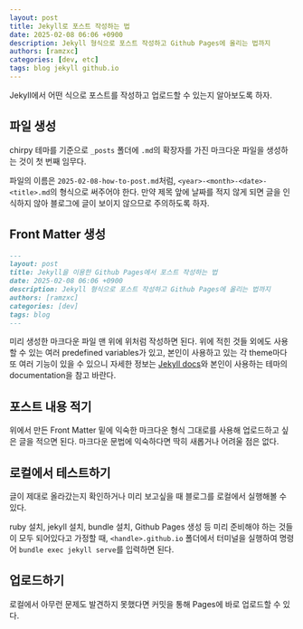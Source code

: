 ```yaml
---
layout: post
title: Jekyll로 포스트 작성하는 법
date: 2025-02-08 06:06 +0900
description: Jekyll 형식으로 포스트 작성하고 Github Pages에 올리는 법까지
authors: [ramzxc]
categories: [dev, etc]
tags: blog jekyll github.io
---
```


Jekyll에서 어떤 식으로 포스트를 작성하고 업로드할 수 있는지 알아보도록 하자.

## 파일 생성

chirpy 테마를 기준으로 `_posts` 폴더에 `.md`의 확장자를 가진 마크다운 파일을 생성하는 것이 첫 번째 임무다. 

파일의 이름은 `2025-02-08-how-to-post.md`처럼, `<year>-<month>-<date>-<title>.md`의 형식으로 써주어야 한다. 만약 제목 앞에 날짜를 적지 않게 되면 글을 인식하지 않아 블로그에 글이 보이지 않으므로 주의하도록 하자.

## Front Matter 생성

```md
---
layout: post
title: Jekyll을 이용한 Github Pages에서 포스트 작성하는 법
date: 2025-02-08 06:06 +0900
description: Jekyll 형식으로 포스트 작성하고 Github Pages에 올리는 법까지
authors: [ramzxc]
categories: [dev]
tags: blog 
---
```

미리 생성한 마크다운 파일 맨 위에 위처럼 작성하면 된다. 위에 적힌 것들 외에도 사용할 수 있는 여러 predefined variables가 있고, 본인이 사용하고 있는 각 theme마다 또 여러 기능이 있을 수 있으니 자세한 정보는 [Jekyll docs](https://jekyllrb.com/docs/front-matter/)와 본인이 사용하는 테마의 documentation을 참고 바란다.

## 포스트 내용 적기

위에서 만든 Front Matter 밑에 익숙한 마크다운 형식 그대로를 사용해 업로드하고 싶은 글을 적으면 된다. 마크다운 문법에 익숙하다면 딱히 새롭거나 어려울 점은 없다.

## 로컬에서 테스트하기

글이 제대로 올라갔는지 확인하거나 미리 보고싶을 때 블로그를 로컬에서 실행해볼 수 있다. 

ruby 설치, jekyll 설치, bundle 설치, Github Pages 생성 등 미리 준비해야 하는 것들이 모두 되어있다고 가정할 때, `<handle>.github.io` 폴더에서 터미널을 실행하여 명령어 `bundle exec jekyll serve`를 입력하면 된다.

## 업로드하기

로컬에서 아무런 문제도 발견하지 못했다면 커밋을 통해 Pages에 바로 업로드할 수 있다.